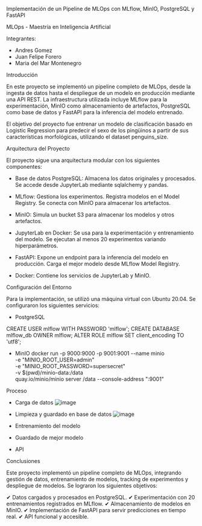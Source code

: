 Implementación de un Pipeline de MLOps con MLflow, MinIO, PostgreSQL y FastAPI

MLOps - Maestría en Inteligencia Artificial

Integrantes: 
* Andres Gomez
* Juan Felipe Forero
* Maria del Mar Montenegro

Introducción

En este proyecto se implementó un pipeline completo de MLOps, desde la ingesta de datos hasta el despliegue de un modelo en producción mediante una API REST. La infraestructura utilizada incluye MLflow para la experimentación, MinIO como almacenamiento de artefactos, PostgreSQL como base de datos y FastAPI para la inferencia del modelo entrenado.

El objetivo del proyecto fue entrenar un modelo de clasificación basado en Logistic Regression para predecir el sexo de los pingüinos a partir de sus características morfológicas, utilizando el dataset penguins_size.

Arquitectura del Proyecto

El proyecto sigue una arquitectura modular con los siguientes componentes:

* Base de datos PostgreSQL: Almacena los datos originales y procesados.
Se accede desde JupyterLab mediante sqlalchemy y pandas.

* MLflow: Gestiona los experimentos.
Registra modelos en el Model Registry.
Se conecta con MinIO para almacenar los artefactos.

* MinIO:
Simula un bucket S3 para almacenar los modelos y otros artefactos.

* JupyterLab en Docker:
Se usa para la experimentación y entrenamiento del modelo.
Se ejecutan al menos 20 experimentos variando hiperparámetros.

* FastAPI:
Expone un endpoint para la inferencia del modelo en producción.
Carga el mejor modelo desde MLflow Model Registry.

* Docker:
Contiene los servicios de JupyterLab y MinIO.


Configuración del Entorno

Para la implementación, se utilizó una máquina virtual con Ubuntu 20.04. Se configuraron los siguientes servicios:

* PostgreSQL

CREATE USER mlflow WITH PASSWORD 'mlflow';
CREATE DATABASE mlflow_db OWNER mlflow;
ALTER ROLE mlflow SET client_encoding TO 'utf8';

* MinIO
docker run -p 9000:9000 -p 9001:9001 --name minio \
  -e "MINIO_ROOT_USER=admin" \
  -e "MINIO_ROOT_PASSWORD=supersecret" \
  -v $(pwd)/minio-data:/data \
  quay.io/minio/minio server /data --console-address ":9001"


Proceso

* Carga de datos
![image](https://github.com/user-attachments/assets/1e7aadae-1f78-4ffd-b236-5826c3de7c7c)

* Limpieza y guardado en base de datos
![image](https://github.com/user-attachments/assets/51d3e4d6-ff09-4328-ae13-f41325b342e6)

* Entrenamiento del modelo

* Guardado de mejor modelo
* API

Conclusiones

Este proyecto implementó un pipeline completo de MLOps, integrando gestión de datos, entrenamiento de modelos, tracking de experimentos y despliegue de modelos. Se lograron los siguientes objetivos:

✔ Datos cargados y procesados en PostgreSQL.
✔ Experimentación con 20 entrenamientos registrados en MLflow.
✔ Almacenamiento de modelos en MinIO.
✔ Implementación de FastAPI para servir predicciones en tiempo real.
✔ API funcional y accesible.

